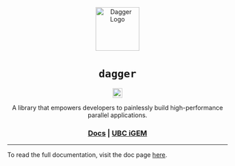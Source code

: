 <div align="center">
    <img src="https://static.igem.wiki/teams/5784/icons/dagger.svg" alt="Dagger Logo" height="100">
    <h1><code>dagger</code></h1>

[<img alt="github" src="https://img.shields.io/badge/UBC--iGEM-dagger-8da0cb?style=for-the-badge&labelColor=555555&logo=github" height="22">](https://gitlab.igem.org/2025/software-tools/ubc-vancouver/-/tree/main/dagger?ref_type=heads)

</div>
<div align="center">
    <p>A library that empowers developers to painlessly build high-performance parallel applications.</p>
    <h3>
        <a href="https://2025.igem.wiki/ubc-vancouver/software/dagger/">Docs</a>
        <span> | </span>
        <a href="https://ubcigem.com/">UBC iGEM</a>
    </h3>
</div>

-----
To read the full documentation, visit the doc page [here](https://2025.igem.wiki/ubc-vancouver/software/dagger/).
